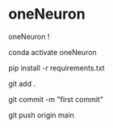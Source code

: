 # oneNeuron
oneNeuron !


conda activate oneNeuron

pip install -r requirements.txt

git add .

git commit -m "first commit"

git push origin main
